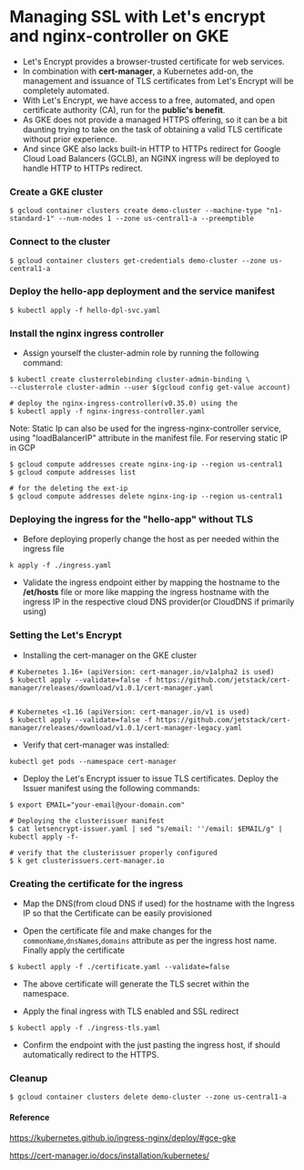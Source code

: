 # Managing SSL with Let's encrypt and nginx-controller on GKE

* Let's Encrypt provides a browser-trusted certificate for web services.
* In combination with **cert-manager**, a Kubernetes add-on, the management and issuance of TLS certificates from Let's Encrypt will be completely automated.
* With Let's Encrypt, we have access to a free, automated, and open certificate authority (CA), run for the **public's benefit**.
* As GKE does not provide a managed HTTPS offering, so it can be a bit daunting trying to take on the task of obtaining a valid TLS certificate without prior experience.
* And since GKE also lacks built-in HTTP to HTTPs redirect for Google Cloud Load Balancers (GCLB), an NGINX ingress will be deployed to handle HTTP to HTTPs redirect.

### Create a GKE cluster
```
$ gcloud container clusters create demo-cluster --machine-type "n1-standard-1" --num-nodes 1 --zone us-central1-a --preemptible 
```

### Connect to the cluster 
```
$ gcloud container clusters get-credentials demo-cluster --zone us-central1-a
```

### Deploy the hello-app deployment and the service manifest
```
$ kubectl apply -f hello-dpl-svc.yaml
```

### Install the nginx ingress controller

* Assign yourself the cluster-admin role by running the following command:
```
$ kubectl create clusterrolebinding cluster-admin-binding \
--clusterrole cluster-admin --user $(gcloud config get-value account)

# deploy the nginx-ingress-controller(v0.35.0) using the
$ kubectl apply -f nginx-ingress-controller.yaml 
```

Note: Static Ip can also be used for the ingress-nginx-controller service, using "loadBalancerIP" attribute in the manifest file.
For reserving static IP in GCP
```
$ gcloud compute addresses create nginx-ing-ip --region us-central1
$ gcloud compute addresses list

# for the deleting the ext-ip
$ gcloud compute addresses delete nginx-ing-ip --region us-central1
```

### Deploying the ingress for the "hello-app" without TLS 

* Before deploying properly change the host as per needed within the ingress file
```
k apply -f ./ingress.yaml
```
* Validate the ingress endpoint either by mapping the hostname to the **/et/hosts** file or more like mapping the ingress hostname with the ingress IP in the respective cloud DNS provider(or CloudDNS if primarily using)


### Setting the Let's Encrypt

* Installing the cert-manager on the GKE cluster
```
# Kubernetes 1.16+ (apiVersion: cert-manager.io/v1alpha2 is used)
$ kubectl apply --validate=false -f https://github.com/jetstack/cert-manager/releases/download/v1.0.1/cert-manager.yaml


# Kubernetes <1.16 (apiVersion: cert-manager.io/v1 is used)
$ kubectl apply --validate=false -f https://github.com/jetstack/cert-manager/releases/download/v1.0.1/cert-manager-legacy.yaml
```

* Verify that cert-manager was installed:
```
kubectl get pods --namespace cert-manager
```

* Deploy the  Let's Encrypt issuer to issue TLS certificates. Deploy the Issuer manifest using the following commands:
```
$ export EMAIL="your-email@your-domain.com"

# Deploying the clusterissuer manifest
$ cat letsencrypt-issuer.yaml | sed "s/email: ''/email: $EMAIL/g" | kubectl apply -f-

# verify that the clusterissuer properly configured
$ k get clusterissuers.cert-manager.io 
```

### Creating the certificate for the ingress

* Map the DNS(from cloud DNS if used) for the hostname with the Ingress IP so that the Certificate can be easily provisioned 

* Open the certificate file and make changes for the   `commonName`,`dnsNames`,`domains` attribute as per the ingress host name. Finally apply the certificate
```
$ kubectl apply -f ./certificate.yaml --validate=false
```
* The above certificate will generate the TLS secret within the namespace.

* Apply the final ingress with TLS enabled and SSL redirect 
```
$ kubectl apply -f ./ingress-tls.yaml
```

* Confirm the endpoint with the just pasting the ingress host, if should automatically redirect to the HTTPS. 


### Cleanup
```
$ gcloud container clusters delete demo-cluster --zone us-central1-a
```


#### Reference
https://kubernetes.github.io/ingress-nginx/deploy/#gce-gke

https://cert-manager.io/docs/installation/kubernetes/